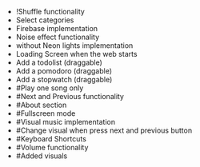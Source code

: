 - !Shuffle functionality
- Select categories
- Firebase implementation
- Noise effect functionality
- without Neon lights implementation
- Loading Screen when the web starts
- Add a todolist (draggable)
- Add a pomodoro (draggable)
- Add a stopwatch (draggable)
- #Play one song only
- #Next and Previous functionality
- #About section
- #Fullscreen mode
- #Visual music implementation
- #Change visual when press next and previous button
- #Keyboard Shortcuts
- #Volume functionality
- #Added visuals
